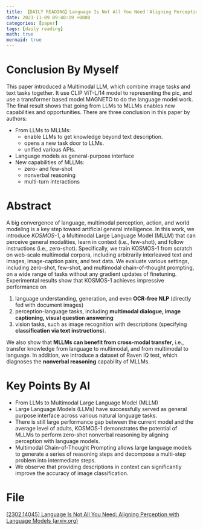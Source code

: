 ```yaml
---
title: 【DAILY READING】Language Is Not All You Need：Aligning Perception with Language Models
date: 2023-11-09 09:40:19 +0800
categories: [paper]
tags: [daily reading]
math: true
mermaid: true
---
```



# Conclusion By Myself
This paper introduced a Multimodal LLM, which combine image tasks and text tasks together.
It use CLIP ViT-L/14 model to representing the pic, and use a transformer based model MAGNETO to do the language model work.
The final result shows that going from LLMs to MLLMs enables new capabilities and opportunities.
There are three conclusion in this paper by authors:
- From LLMs to MLLMs:
	- enable LLMs to get knowledge beyond text description.
	- opens a new task door to LLMs.
	- unified various APIs.
- Language models as general-purpose interface
- New capabilities of MLLMs:
	- zero- and few-shot
	- nonverbal reasoning
	- multi-turn interactions

# Abstract
A big convergence of language, multimodal perception, action, and world modeling is a key step toward artificial general intelligence.
In this work, we introduce *KOSMOS-1*, a Multimodal Large Language Model (MLLM) that can perceive general modalities, learn in context (i.e., few-shot), and follow instructions (i.e., zero-shot).
Specifically, we train KOSMOS-1 from scratch on web-scale multimodal corpora, including arbitrarily interleaved text and images, image-caption pairs, and text data.
We evaluate various settings, including zero-shot, few-shot, and multimodal chain-of-thought prompting, on a wide range of tasks without any gradient updates of finetuning.
Experimental results show that KOSMOS-1 achieves impressive performance on
1. language understanding, generation, and even **OCR-free NLP** (directly fed with document images)
2. perception-language tasks, including **multimodal dialogue, image captioning, visual question answering**
3. vision tasks, such as image recognition with descriptions (specifying **classification via text instructions**).

We also show that **MLLMs can benefit from cross-modal transfer**, i.e., transfer knowledge from language to multimodal, and from multimodal to language.
In addition, we introduce a dataset of Raven IQ test, which diagnoses the **nonverbal reasoning** capability of MLLMs.

# Key Points By AI
- From LLMs to Multimodal Large Language Model (MLLM)
- Large Language Models (LLMs) have successfully served as general purpose interface across various natural language tasks.
- There is still large performance gap between the current model and the average level of adults, KOSMOS-1 demonstrates the potential of MLLMs to perform zero-shot nonverbal reasoning by aligning perception with language models.
- Multimodal Chain-of-Thought Prompting allows large language models to generate a series of reasoning steps and decompose a multi-step problem into intermediate steps.
- We observe that providing descriptions in context can significantly improve the accuracy of image classification.

# File
[[2302.14045] Language Is Not All You Need: Aligning Perception with Language Models (arxiv.org)](https://arxiv.org/abs/2302.14045)
